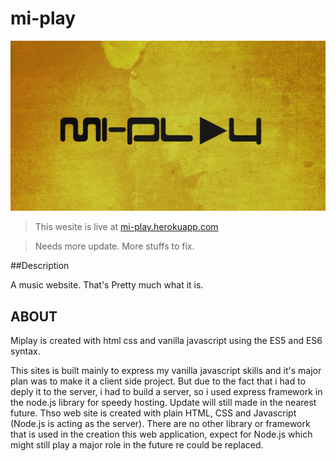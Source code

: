 # mi-play
![miplay background](./public/img/miplay.png)

> This wesite is live at [mi-play.herokuapp.com](https://mi-play.herokuapp.com/)

>Needs more update. More stuffs to fix.

##Description

A music website. That's Pretty much what it is.

## ABOUT
Miplay is created with html css and vanilla javascript using the ES5 and ES6 syntax.

   This sites is built mainly to express my vanilla javascript skills and it's major plan was to make it a client side project. But due to the fact that i had to deply it to the server, i had to build a server, so i used express framework in the node.js library for speedy hosting. Update will still made in the nearest future. Thso web site is created with plain HTML, CSS and Javascript (Node.js is acting as the server). There are no other library or framework that is used in the creation this web application, expect for Node.js which might still play a major role in the future re could be replaced.


